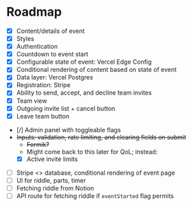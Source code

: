 # Roadmap

- [x] Content/details of event
- [x] Styles
- [x] Authentication
- [x] Countdown to event start
- [x] Configurable state of event: Vercel Edge Config
- [x] Conditional rendering of content based on state of event
- [x] Data layer: Vercel Postgres
- [x] Registration: Stripe
- [x] Ability to send, accept, and decline team invites
- [x] Team view
- [x] Outgoing invite list + cancel button
- [x] Leave team button
- [/] Admin panel with toggleable flags
- ~~Inputs: validation, rate limiting, and clearing fields on submit~~
  - ~~Formik?~~
  - Might come back to this later for QoL; instead:
  - [x] Active invite limits
- [ ] Stripe <> database, conditional rendering of event page
- [ ] UI for riddle, parts, timer
- [ ] Fetching riddle from Notion
- [ ] API route for fetching riddle if `eventStarted` flag permits
